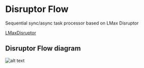 # Disruptor Flow
Sequential sync/async task processor based on LMax Disruptor

[LMaxDisruptor](https://github.com/LMAX-Exchange/disruptor/blob/master/docs/Disruptor.docx)



## Disruptor Flow diagram

![alt text](https://github.com/serhioms/DisruptorFlow/blob/master/result/DisruptorFlow%20Diagram.png)
